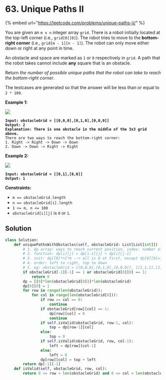 # 63. Unique Paths II

{% embed url="https://leetcode.com/problems/unique-paths-ii/" %}

You are given an `m x n` integer array `grid`. There is a robot initially located at the top-left corner (i.e., `grid[0][0]`). The robot tries to move to the **bottom-right corner** (i.e., `grid[m - 1][n - 1]`). The robot can only move either down or right at any point in time.

An obstacle and space are marked as `1` or `0` respectively in `grid`. A path that the robot takes cannot include **any** square that is an obstacle.

Return _the number of possible unique paths that the robot can take to reach the bottom-right corner_.

The testcases are generated so that the answer will be less than or equal to `2 * 109`.

&#x20;

**Example 1:**

![](https://assets.leetcode.com/uploads/2020/11/04/robot1.jpg)

<pre><code><strong>Input: obstacleGrid = [[0,0,0],[0,1,0],[0,0,0]]
</strong><strong>Output: 2
</strong><strong>Explanation: There is one obstacle in the middle of the 3x3 grid above.
</strong>There are two ways to reach the bottom-right corner:
1. Right -> Right -> Down -> Down
2. Down -> Down -> Right -> Right
</code></pre>

**Example 2:**

![](https://assets.leetcode.com/uploads/2020/11/04/robot2.jpg)

<pre><code><strong>Input: obstacleGrid = [[0,1],[0,0]]
</strong><strong>Output: 1
</strong></code></pre>

&#x20;

**Constraints:**

* `m == obstacleGrid.length`
* `n == obstacleGrid[i].length`
* `1 <= m, n <= 100`
* `obstacleGrid[i][j]` is `0` or `1`.

## Solution

```python
class Solution:
    def uniquePathsWithObstacles(self, obstacleGrid: List[List[int]]) -> int:
        # 1. dp array: ways to reach current position, index: number of unique ways to reach dp[i][j]
        # 2. function: dp[i][j] = dp[i-1][j] + dp[i][j-1]
        # 3. init: dp[[0]*n]*m --> all is 0 at first, except dp[0][0]=1, because it's possible that obstacle blocks ways
        # 4. order: left to right, top to down
        # 5. eg: obstacleGrid = [[0,0,0],[0,1,0],[0,0,0]], [[1,1,1],[1,0,1],[1,1,2]]
        if obstacleGrid[-1][-1] == 1 or obstacleGrid[0][0] == 1:
            return 0
        dp = [[0]*len(obstacleGrid[0])]*len(obstacleGrid)
        dp[0][0] = 1
        for row in range(len(obstacleGrid)):
            for col in range(len(obstacleGrid[0])):
                if row == col == 0:
                    continue
                if obstacleGrid[row][col] == 1:
                    dp[row][col] = 0
                    continue
                if self.isValid(obstacleGrid, row-1, col):
                    top = dp[row-1][col]
                else:
                    top = 0
                if self.isValid(obstacleGrid, row, col-1):
                    left = dp[row][col-1]
                else:
                    left = 0
                dp[row][col] = top + left
        return dp[-1][-1]
    def isValid(self, obstacleGrid, row, col):
        return 0 <= row < len(obstacleGrid) and 0 <= col < len(obstacleGrid[0]) and obstacleGrid[row][col] == 0
```
